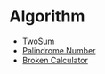# Algorithm

- [TwoSum](/algorithm/two-sum.md)
- [Palindrome Number](/algorithm/palindrome-number.md)
- [Broken Calculator](/algorithm/broken-calculator.md)
